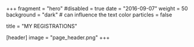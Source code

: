 +++
fragment = "hero"
#disabled = true 
date = "2016-09-07"
weight = 50
background = "dark" # can influence the text color
particles = false

title = "MY REGISTRATIONS"

[header]
  image = "page_header.png"
+++
